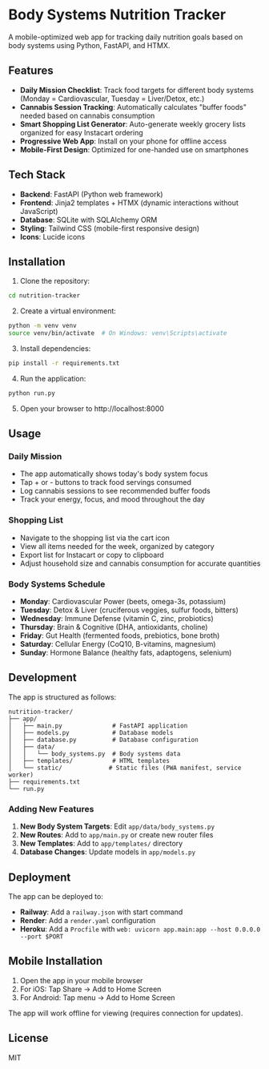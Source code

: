 # Body Systems Nutrition Tracker

A mobile-optimized web app for tracking daily nutrition goals based on body systems using Python, FastAPI, and HTMX.

## Features

- **Daily Mission Checklist**: Track food targets for different body systems (Monday = Cardiovascular, Tuesday = Liver/Detox, etc.)
- **Cannabis Session Tracking**: Automatically calculates "buffer foods" needed based on cannabis consumption
- **Smart Shopping List Generator**: Auto-generate weekly grocery lists organized for easy Instacart ordering
- **Progressive Web App**: Install on your phone for offline access
- **Mobile-First Design**: Optimized for one-handed use on smartphones

## Tech Stack

- **Backend**: FastAPI (Python web framework)
- **Frontend**: Jinja2 templates + HTMX (dynamic interactions without JavaScript)
- **Database**: SQLite with SQLAlchemy ORM
- **Styling**: Tailwind CSS (mobile-first responsive design)
- **Icons**: Lucide icons

## Installation

1. Clone the repository:
```bash
cd nutrition-tracker
```

2. Create a virtual environment:
```bash
python -m venv venv
source venv/bin/activate  # On Windows: venv\Scripts\activate
```

3. Install dependencies:
```bash
pip install -r requirements.txt
```

4. Run the application:
```bash
python run.py
```

5. Open your browser to http://localhost:8000

## Usage

### Daily Mission

- The app automatically shows today's body system focus
- Tap + or - buttons to track food servings consumed
- Log cannabis sessions to see recommended buffer foods
- Track your energy, focus, and mood throughout the day

### Shopping List

- Navigate to the shopping list via the cart icon
- View all items needed for the week, organized by category
- Export list for Instacart or copy to clipboard
- Adjust household size and cannabis consumption for accurate quantities

### Body Systems Schedule

- **Monday**: Cardiovascular Power (beets, omega-3s, potassium)
- **Tuesday**: Detox & Liver (cruciferous veggies, sulfur foods, bitters)
- **Wednesday**: Immune Defense (vitamin C, zinc, probiotics)
- **Thursday**: Brain & Cognitive (DHA, antioxidants, choline)
- **Friday**: Gut Health (fermented foods, prebiotics, bone broth)
- **Saturday**: Cellular Energy (CoQ10, B-vitamins, magnesium)
- **Sunday**: Hormone Balance (healthy fats, adaptogens, selenium)

## Development

The app is structured as follows:

```
nutrition-tracker/
├── app/
│   ├── main.py              # FastAPI application
│   ├── models.py            # Database models
│   ├── database.py          # Database configuration
│   ├── data/
│   │   └── body_systems.py  # Body systems data
│   ├── templates/           # HTML templates
│   └── static/             # Static files (PWA manifest, service worker)
├── requirements.txt
└── run.py
```

### Adding New Features

1. **New Body System Targets**: Edit `app/data/body_systems.py`
2. **New Routes**: Add to `app/main.py` or create new router files
3. **New Templates**: Add to `app/templates/` directory
4. **Database Changes**: Update models in `app/models.py`

## Deployment

The app can be deployed to:

- **Railway**: Add a `railway.json` with start command
- **Render**: Add a `render.yaml` configuration
- **Heroku**: Add a `Procfile` with `web: uvicorn app.main:app --host 0.0.0.0 --port $PORT`

## Mobile Installation

1. Open the app in your mobile browser
2. For iOS: Tap Share → Add to Home Screen
3. For Android: Tap menu → Add to Home Screen

The app will work offline for viewing (requires connection for updates).

## License

MIT